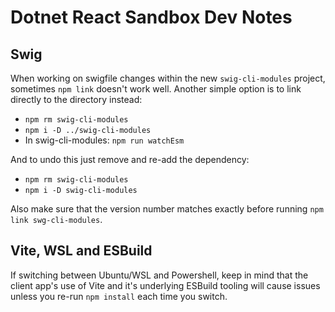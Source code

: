# Dotnet React Sandbox Dev Notes

## Swig

When working on swigfile changes within the new `swig-cli-modules` project, sometimes `npm link` doesn't work well. Another simple option is to link directly to the directory instead:

- `npm rm swig-cli-modules`
- `npm i -D ../swig-cli-modules`
- In swig-cli-modules: `npm run watchEsm`

And to undo this just remove and re-add the dependency:

- `npm rm swig-cli-modules`
- `npm i -D swig-cli-modules`

Also make sure that the version number matches exactly before running `npm link swg-cli-modules`.

## Vite, WSL and ESBuild

If switching between Ubuntu/WSL and Powershell, keep in mind that the client app's use of Vite and it's underlying ESBuild tooling will cause issues unless you re-run `npm install` each time you switch.
